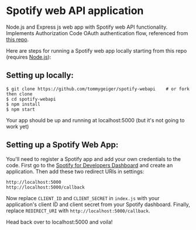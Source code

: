 # Spotify web API application

Node.js and Express js web app with Spotify web API functionality. Implements Authorization Code OAuth authentication flow, referenced from [this repo](https://github.com/spotify/web-api-auth-examples).

Here are steps for running a Spotify web app locally starting from this repo (requires [Node.js](https://nodejs.org/en/)):

## Setting up locally:
```
$ git clone https://github.com/tommygeiger/spotify-webapi    # or fork then clone
$ cd spotify-webapi
$ npm install
$ npm start
```
Your app should be up and running at localhost:5000 (but it's not going to work yet)

## Setting up a Spotify Web App:

You'll need to register a Spotify app and add your own credentials to the code. First go to the [Spotify for Developers Dashboard](https://developer.spotify.com/dashboard) and create an application. Then add these two redirect URIs in settings:
```
http://localhost:5000
http://localhost:5000/callback
```
Now replace `CLIENT_ID` and `CLIENT_SECRET` in `index.js` with your application's client ID and client secret from your Spotify dashboard. Finally, replace `REDIRECT_URI` with `http://localhost:5000/callback`.

Head back over to localhost:5000 and voila!

